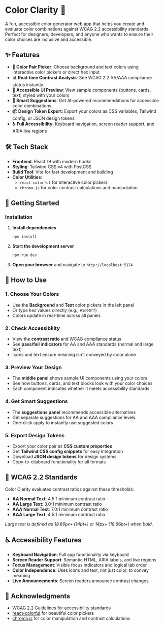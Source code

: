 # Color Clarity 🎨

A fun, accessible color generator web app that helps you create and evaluate color combinations against WCAG 2.2 accessibility standards. Perfect for designers, developers, and anyone who wants to ensure their color choices are inclusive and accessible.

## ✨ Features

- **🎯 Color Pair Picker**: Choose background and text colors using interactive color pickers or direct hex input
- **📊 Real-time Contrast Analysis**: See WCAG 2.2 AA/AAA compliance status instantly
- **👀 Accessible UI Preview**: View sample components (buttons, cards, text) styled with your colors
- **🧠 Smart Suggestions**: Get AI-powered recommendations for accessible color combinations
- **📦 Design Token Export**: Export your colors as CSS variables, Tailwind config, or JSON design tokens
- **♿ Full Accessibility**: Keyboard navigation, screen reader support, and ARIA live regions

## 🛠 Tech Stack

- **Frontend**: React 19 with modern hooks
- **Styling**: Tailwind CSS v4 with PostCSS
- **Build Tool**: Vite for fast development and building
- **Color Utilities**: 
  - `react-colorful` for interactive color pickers
  - `chroma-js` for color contrast calculations and manipulation

## 🚀 Getting Started

### Installation

1. **Install dependencies**
   ```bash
   npm install
   ```

2. **Start the development server**
   ```bash
   npm run dev
   ```

3. **Open your browser** and navigate to `http://localhost:5174`

## 🎨 How to Use

### 1. Choose Your Colors
- Use the **Background** and **Text** color pickers in the left panel
- Or type hex values directly (e.g., `#1e90ff`)
- Colors update in real-time across all panels

### 2. Check Accessibility
- View the **contrast ratio** and WCAG compliance status
- See **pass/fail indicators** for AA and AAA standards (normal and large text)
- Icons and text ensure meaning isn't conveyed by color alone

### 3. Preview Your Design
- The **middle panel** shows sample UI components using your colors
- See how buttons, cards, and text blocks look with your color choices
- Each component indicates whether it meets accessibility standards

### 4. Get Smart Suggestions
- The **suggestions panel** recommends accessible alternatives
- Get separate suggestions for AA and AAA compliance levels
- One-click apply to instantly use suggested colors

### 5. Export Design Tokens
- Export your color pair as **CSS custom properties**
- Get **Tailwind CSS config snippets** for easy integration
- Download **JSON design tokens** for design systems
- Copy-to-clipboard functionality for all formats

## 🎯 WCAG 2.2 Standards

Color Clarity evaluates contrast ratios against these thresholds:

- **AA Normal Text**: 4.5:1 minimum contrast ratio
- **AA Large Text**: 3.0:1 minimum contrast ratio  
- **AAA Normal Text**: 7.0:1 minimum contrast ratio
- **AAA Large Text**: 4.5:1 minimum contrast ratio

*Large text is defined as 18.66px+ (14pt+) or 14px+ (18.66pt+) when bold.*

## ♿ Accessibility Features

- **Keyboard Navigation**: Full app functionality via keyboard
- **Screen Reader Support**: Semantic HTML, ARIA labels, and live regions
- **Focus Management**: Visible focus indicators and logical tab order
- **Color Independence**: Uses icons and text, not just color, to convey meaning
- **Live Announcements**: Screen readers announce contrast changes

## 🙏 Acknowledgments

- [WCAG 2.2 Guidelines](https://www.w3.org/TR/WCAG22/) for accessibility standards
- [react-colorful](https://github.com/omgovich/react-colorful) for beautiful color pickers
- [chroma.js](https://gka.github.io/chroma.js/) for color manipulation and contrast calculations
